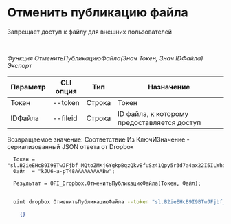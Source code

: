 ﻿---
sidebar_position: 6
---

# Отменить публикацию файла
 Запрещает доступ к файлу для внешних пользователей




<br/>


*Функция ОтменитьПубликациюФайла(Знач Токен, Знач IDФайла) Экспорт*

  | Параметр | CLI опция | Тип | Назначение |
  |-|-|-|-|
  | Токен | --token | Строка | Токен |
  | IDФайла | --fileid | Строка | ID файла, к которому предоставляется доступ |

  
  Возвращаемое значение:   Соответствие Из КлючИЗначение - сериализованный JSON ответа от Dropbox


```bsl title="Пример кода"
  Токен = "sl.B2ieEHcB9I9BTwJFjbf_MQtoZMKjGYgkpBqzQkvBfuSz41Qpy5r3d7a4ax22I5ILWhd9KLbN5L...";
  Файл  = "kJU6-a-pT48AAAAAAAAABw";
  
  Результат = OPI_Dropbox.ОтменитьПубликациюФайла(Токен, Файл);
```
	


```sh title="Пример команды CLI"
    
  oint dropbox ОтменитьПубликациюФайла --token "sl.B2ieEHcB9I9BTwJFjbf_MQtoZMKjGYgkpBqzQkvBfuSz41Qpy5r3d7a4ax22I5ILWhd9KLbN5L..." --fileid %fileid%

```

```json title="Результат"
    {}
```
